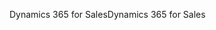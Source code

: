 <span data-ttu-id="52fc7-101">Dynamics 365 for Sales</span><span class="sxs-lookup"><span data-stu-id="52fc7-101">Dynamics 365 for Sales</span></span>
